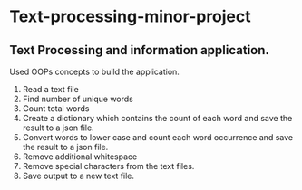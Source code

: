 # Text-processing-minor-project

## Text Processing and information application.
Used OOPs concepts to build the application.
1. Read a text file
2. Find number of unique words
3. Count total words
4. Create a dictionary which contains the count of each word and save
the result to a json file.
5. Convert words to lower case and count each word occurrence and
save the result to a json file.
6. Remove additional whitespace
7. Remove special characters from the text files.
8. Save output to a new text file.
